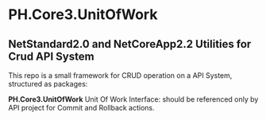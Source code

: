 ﻿# PH.Core3.UnitOfWork

## NetStandard2.0 and NetCoreApp2.2 Utilities for Crud API System

This repo is a small framework for CRUD operation on a API System, structured as packages:

**PH.Core3.UnitOfWork** Unit Of Work Interface: should be referenced only by API project for Commit and Rollback actions. 